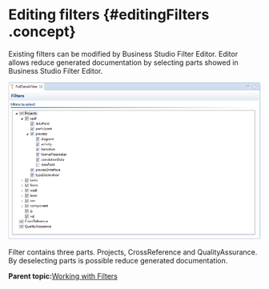 # Editing filters {#editingFilters .concept}

Existing filters can be modified by Business Studio Filter Editor. Editor allows reduce generated documentation by selecting parts showed in Business Studio Filter Editor.

![Business Studio Filter Editor](img/FilterEditor.png "Business Studio Filter Editor")

Filter contains three parts. Projects, CrossReference and QualityAssurance. By deselecting parts is possible reduce generated documentation.

**Parent topic:**[Working with Filters](../../../../modules/titanis/setup/dialogs/workingWithFilters.md)


